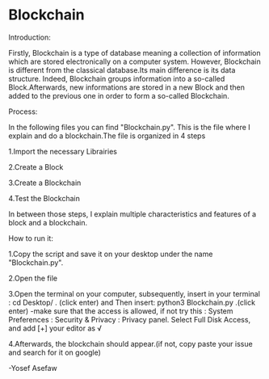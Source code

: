 # Blockchain

Introduction:

Firstly, Blockchain is a type of database meaning a collection of information which are stored electronically on a computer system. However, Blockchain is different from the classical database.Its main difference is its data structure. Indeed, Blockchain groups information into a so-called Block.Afterwards, new informations are stored in a new Block and then added to the previous one in order to form a so-called Blockchain.

Process:

In the following files you can find "Blockchain.py". This is the file where I explain and do a blockchain.The file is organized in 4 steps 

1.Import the necessary Librairies

2.Create a Block

3.Create a Blockchain 

4.Test the Blockchain 

In between those steps, I explain multiple characteristics and features of a block and a blockchain.

How to run it:

1.Copy the script and save it on your desktop under the name "Blockchain.py".

2.Open the file 

3.Open the terminal on your computer, subsequently, insert in your terminal : cd Desktop/ . (click enter) and Then insert: python3 Blockchain.py .(click enter) 
-make sure that the access is allowed, if not try this : System Preferences : Security & Privacy : Privacy panel. Select Full Disk Access, and add [+] your editor as √

4.Afterwards, the blockchain should appear.(if not, copy paste your issue and search for it on google)

-Yosef Asefaw


